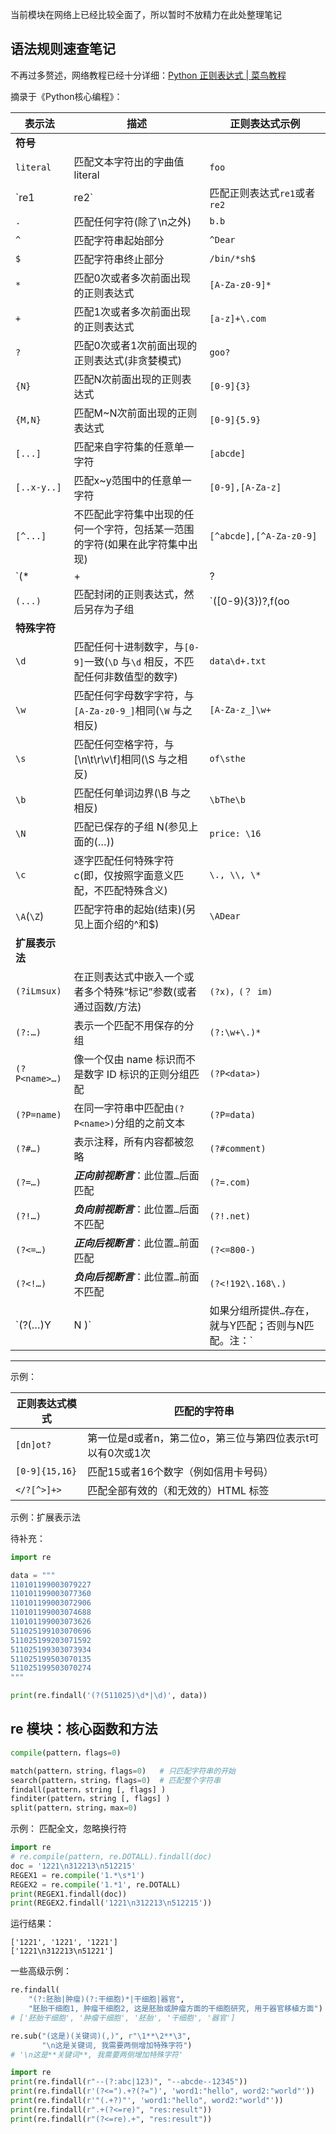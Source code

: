 当前模块在网络上已经比较全面了，所以暂时不放精力在此处整理笔记

## 语法规则速查笔记

不再过多赘述，网络教程已经十分详细：[Python 正则表达式 | 菜鸟教程](https://www.runoob.com/python/python-reg-expressions.html)


摘录于《Python核心编程》：

|表示法|描述|正则表达式示例|
|-------------|-----------------------------------------|------------------------|
|**符号**|||
|`literal`|匹配文本字符出的字曲值literal|`foo`|
|`re1|re2`|匹配正则表达式`re1`或者`re2`|`foo|bar`|
|`.`|匹配任何字符(除了\n之外)|`b.b`|
|`^`|匹配字符串起始部分|`^Dear`|
|`$`|匹配字符串终止部分|`/bin/*sh$`|
|`*`|匹配0次或者多次前面出现的正则表达式|`[A-Za-z0-9]*`|
|`+`|匹配1次或者多次前面出现的正则表达式|`[a-z]+\.com`|
|`?`|匹配0次或者1次前面出现的正则表达式(非贪婪模式)|`goo?`|
|`{N}`|匹配N次前面出现的正则表达式|`[0-9]{3}`|
|`{M,N}`|匹配M~N次前面出现的正则表达式|`[0-9]{5.9}`|
|`[...]`|匹配来自字符集的任意单一字符|`[abcde]`|
|`[..x-y..]`|匹配x~y范围中的任意单一字符|`[0-9],[A-Za-z]`|
|`[^...]`|不匹配此字符集中出现的任何一个字符，包括某一范围的字符(如果在此字符集中出现)|`[^abcde],[^A-Za-z0-9]`|
|`(*|+|?|{})?`|用于匹配上面频繁出现/重复出现符号的非贪婪版本(*、+、？、{})|`.*?[a-z]`|
|`(...)`|匹配封闭的正则表达式，然后另存为子组|`([0-9){3})?,f(oo|u)bar`|
|**特殊字符**|||
|`\d` | 匹配任何十进制数字，与`[0-9]`一致(`\D` 与`\d` 相反，不匹配任何非数值型的数字)| `data\d+.txt` |
|`\w` | 匹配任何字母数字字符，与`[A-Za-z0-9_]`相同(`\W` 与之相反)| `[A-Za-z_]\w+`| 
|`\s` | 匹配任何空格字符，与[\n\t\r\v\f]相同(\S 与之相反)| `of\sthe` |
| `\b` | 匹配任何单词边界(\B 与之相反) | `\bThe\b` |
| `\N` | 匹配已保存的子组 N(参见上面的(…)) | `price: \16` | 
| `\c` | 逐字匹配任何特殊字符 c(即，仅按照字面意义匹配，不匹配特殊含义) | `\., \\, \*` |
| `\A`(`\Z`) | 匹配字符串的起始(结束)(另见上面介绍的^和$)| `\ADear` |
|**扩展表示法**  |||
| `(?iLmsux)` | 在正则表达式中嵌入一个或者多个特殊“标记”参数(或者通过函数/方法) | `(?x)，(？ im)` |
| `(?:…)` | 表示一个匹配不用保存的分组 | `(?:\w+\.)*` |
| `(?P<name>…)` | 像一个仅由 name 标识而不是数字 ID 标识的正则分组匹配 | `(?P<data>)` |
| `(?P=name)` |  在同一字符串中匹配由`(?P<name>)`分组的之前文本 | `(?P=data)` |
| `(?#…)` | 表示注释，所有内容都被忽略 | `(?#comment)` |
| `(?=…)` | ***正向前视断言***：此位置`…`后面匹配 | `(?=.com)` |
| `(?!…)` | ***负向前视断言***：此位置`…`后面不匹配 | `(?!.net)` |
| `(?<=…)` | ***正向后视断言***：此位置`…`前面匹配 | `(?<=800-)` |
| `(?<!…)` | ***负向后视断言***：此位置`…`前面不匹配 | `(?<!192\.168\.)` |
| `(?(…)Y|N )` | 如果分组所提供`…`存在，就与Y匹配；否则与N匹配。注：`|N` 是可选项 | `(?(1)y|x)`|



---
示例：

| 正则表达式模式 |                        匹配的字符串                        |
| -------------- | ---------------------------------------------------------- |
| `[dn]ot?`      | 第一位是d或者n，第二位o，第三位与第四位表示t可以有0次或1次 |
| `[0-9]{15,16}` | 匹配15或者16个数字（例如信用卡号码）                       |
| `</?[^>]+>`    | 匹配全部有效的（和无效的）HTML 标签                        |

示例：扩展表示法

待补充：

```python
import re

data = """
110101199003079227
110101199003077360
110101199003072906
110101199003074688
110101199003073626
511025199103070696
511025199203071592
511025199303073934
511025199503070135
511025199503070274
"""

print(re.findall('(?(511025)\d*|\d)', data))
```

## re 模块：核心函数和方法

```python
compile(pattern，flags=0)

match(pattern，string，flags=0)   # 只匹配字符串的开始
search(pattern，string，flags=0)  # 匹配整个字符串
findall(pattern，string [, flags] )
finditer(pattern，string [, flags] )
split(pattern，string，max=0)
```

示例： 匹配全文，忽略换行符

```python
import re
# re.compile(pattern, re.DOTALL).findall(doc)
doc = '1221\n312213\n512215'
REGEX1 = re.compile('1.*\s*1')
REGEX2 = re.compile('1.*1', re.DOTALL)
print(REGEX1.findall(doc))
print(REGEX2.findall('1221\n312213\n512215'))
```
运行结果：
```
['1221', '1221', '1221']
['1221\n312213\n51221']
```


一些高级示例：

```python
re.findall(
    "(?:胚胎|肿瘤)(?:干细胞)*|干细胞|器官",
    "胚胎干细胞1, 肿瘤干细胞2, 这是胚胎或肿瘤方面的干细胞研究, 用于器官移植方面")
# ['胚胎干细胞', '肿瘤干细胞', '胚胎', '干细胞', '器官']

re.sub("(这是)(关键词)(,)", r"\1**\2**\3",
       "\n这是关键词, 我需要两侧增加特殊字符")
# '\n这是**关键词**, 我需要两侧增加特殊字符'
```

```python
import re
print(re.findall(r"--(?:abc|123)", "--abcde--12345"))
print(re.findall(r'(?<=").+?(?=")', 'word1:"hello", word2:"world"'))
print(re.findall(r'"(.+?)"', 'word1:"hello", word2:"world"'))
print(re.findall(r".+(?<=re)", "res:result"))
print(re.findall(r"(?<=re).+", "res:result"))

```

